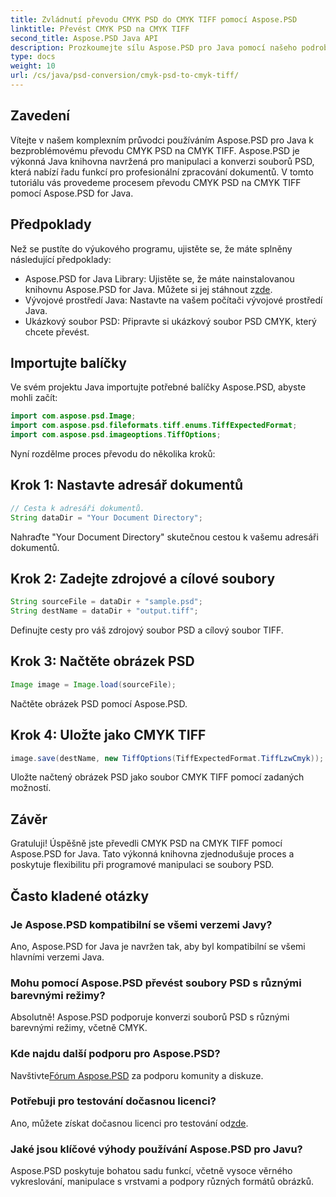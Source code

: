 ```yaml
---
title: Zvládnutí převodu CMYK PSD do CMYK TIFF pomocí Aspose.PSD
linktitle: Převést CMYK PSD na CMYK TIFF
second_title: Aspose.PSD Java API
description: Prozkoumejte sílu Aspose.PSD pro Java pomocí našeho podrobného průvodce převodem CMYK PSD na CMYK TIFF. Zvyšte své možnosti zpracování dokumentů bez námahy!
type: docs
weight: 10
url: /cs/java/psd-conversion/cmyk-psd-to-cmyk-tiff/
---
```

## Zavedení
Vítejte v našem komplexním průvodci používáním Aspose.PSD pro Java k bezproblémovému převodu CMYK PSD na CMYK TIFF. Aspose.PSD je výkonná Java knihovna navržená pro manipulaci a konverzi souborů PSD, která nabízí řadu funkcí pro profesionální zpracování dokumentů. V tomto tutoriálu vás provedeme procesem převodu CMYK PSD na CMYK TIFF pomocí Aspose.PSD for Java.
## Předpoklady
Než se pustíte do výukového programu, ujistěte se, že máte splněny následující předpoklady:
- Aspose.PSD for Java Library: Ujistěte se, že máte nainstalovanou knihovnu Aspose.PSD for Java. Můžete si jej stáhnout z[zde](https://releases.aspose.com/psd/java/).
- Vývojové prostředí Java: Nastavte na vašem počítači vývojové prostředí Java.
- Ukázkový soubor PSD: Připravte si ukázkový soubor PSD CMYK, který chcete převést.
## Importujte balíčky
Ve svém projektu Java importujte potřebné balíčky Aspose.PSD, abyste mohli začít:
```java
import com.aspose.psd.Image;
import com.aspose.psd.fileformats.tiff.enums.TiffExpectedFormat;
import com.aspose.psd.imageoptions.TiffOptions;
```
Nyní rozdělme proces převodu do několika kroků:
## Krok 1: Nastavte adresář dokumentů
```java
// Cesta k adresáři dokumentů.
String dataDir = "Your Document Directory";
```
Nahraďte "Your Document Directory" skutečnou cestou k vašemu adresáři dokumentů.
## Krok 2: Zadejte zdrojové a cílové soubory
```java
String sourceFile = dataDir + "sample.psd";
String destName = dataDir + "output.tiff";
```
Definujte cesty pro váš zdrojový soubor PSD a cílový soubor TIFF.
## Krok 3: Načtěte obrázek PSD
```java
Image image = Image.load(sourceFile);
```
Načtěte obrázek PSD pomocí Aspose.PSD.
## Krok 4: Uložte jako CMYK TIFF
```java
image.save(destName, new TiffOptions(TiffExpectedFormat.TiffLzwCmyk));
```
Uložte načtený obrázek PSD jako soubor CMYK TIFF pomocí zadaných možností.
## Závěr
Gratuluji! Úspěšně jste převedli CMYK PSD na CMYK TIFF pomocí Aspose.PSD for Java. Tato výkonná knihovna zjednodušuje proces a poskytuje flexibilitu při programové manipulaci se soubory PSD.
## Často kladené otázky
### Je Aspose.PSD kompatibilní se všemi verzemi Javy?
Ano, Aspose.PSD for Java je navržen tak, aby byl kompatibilní se všemi hlavními verzemi Java.
### Mohu pomocí Aspose.PSD převést soubory PSD s různými barevnými režimy?
Absolutně! Aspose.PSD podporuje konverzi souborů PSD s různými barevnými režimy, včetně CMYK.
### Kde najdu další podporu pro Aspose.PSD?
 Navštivte[Fórum Aspose.PSD](https://forum.aspose.com/c/psd/34) za podporu komunity a diskuze.
### Potřebuji pro testování dočasnou licenci?
 Ano, můžete získat dočasnou licenci pro testování od[zde](https://purchase.aspose.com/temporary-license/).
### Jaké jsou klíčové výhody používání Aspose.PSD pro Javu?
Aspose.PSD poskytuje bohatou sadu funkcí, včetně vysoce věrného vykreslování, manipulace s vrstvami a podpory různých formátů obrázků.